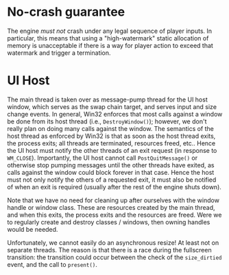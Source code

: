 # No-crash guarantee

The engine *must not* crash under any legal sequence of player inputs. In particular, this means that using a "high-watermark" static allocation of memory
is unacceptable if there is a way for player action to exceed that watermark and trigger a termination.

# UI Host

The main thread is taken over as message-pump thread for the UI host window, which serves as the swap chain target, and serves input and size change events.
In general, Win32 enforces that most calls against a window be done from its host thread (i.e., `DestroyWindow()`); however, we don't really plan on doing many calls against the window.
The semantics of the host thread as enforced by Win32 is that as soon as the host thread exits, the process exits; all threads are terminated, resources freed, etc.. Hence the UI host
must notify the other threads of an exit request (in response to `WM_CLOSE`). Importantly, the UI host cannot call `PostQuitMessage()` or otherwise stop pumping messages until the other
threads have exited, as calls against the window could block forever in that case. Hence the host must not only notify the others of a requested exit, it must also be notified of when an exit
is required (usually after the rest of the engine shuts down).

Note that we have no need for cleaning up after ourselves with the window handle or window class. These are resources created by the main thread, and when this exits, the process exits and the
resources are freed. Were we to regularly create and destroy classes / windows, then owning handles would be needed.

Unfortunately, we cannot easily do an asynchronous resize! At least not on separate threads. The reason is that there is a race during the fullscreen transition: the transition could occur
between the check of the `size_dirtied` event, and the call to `present()`.
